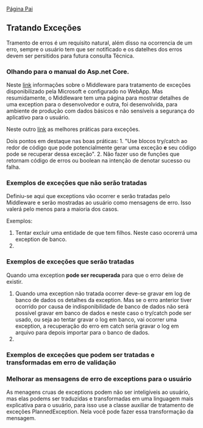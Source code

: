 [Página Pai](./indexWebApp.md)

## Tratando Exceções

Tramento de erros é um requisito natural, além disso na ocorrencia de um erro, sempre o usuário tem que ser notificado e os datelhes dos erros devem ser persitidos para futura consulta Técnica.

### Olhando para o manual do Asp.net Core.

Neste [link](https://docs.microsoft.com/pt-br/aspnet/core/fundamentals/error-handling?view=aspnetcore-3.1) informações sobre o Middleware para tratamento de exceções disponibilizado pela Microsoft e configurado no WebApp. Mas resumidamente, o Middleware tem uma página para mostrar detalhes de uma exception para o desenvolvedor e outra, foi desenvolvida, para ambiente de produção com dados básicos e não sensíveis a segurança do aplicativo para o usuário.

Neste outro [link](https://docs.microsoft.com/pt-br/dotnet/standard/exceptions/best-practices-for-exceptions) as melhores práticas para exceções.

Dois pontos em destaque nas boas práticas: 1. "Use blocos try/catch ao redor de código que pode potencialmente gerar uma exceção **e** seu código pode se recuperar dessa exceção". 2. Não fazer uso de funções que retornam código de erros ou boolean na intenção de denotar sucesso ou falha.

### Exemplos de exceções que não serão tratadas

Definiu-se aqui que exceptions vão ocorrer e serão tratadas pelo Middleware e serão mostradas ao usuário como mensagens de erro. Isso valerá pelo menos para a maioria dos casos.

Exemplos:

1. Tentar excluir uma entidade de que tem filhos. Neste caso ocorerrá uma exception de banco.
2. 

### Exemplos de exceções que serão tratadas

Quando uma exception **pode ser recuperada** para que o erro deixe de existir.

1. Quando uma exception não tratada ocorrer deve-se gravar em log de banco de dados os detalhes da exception. Mas se o erro anterior tiver ocorrido por causa de indisponibilidade de banco de dados não será possível gravar em banco de dados e neste caso o try/catch pode ser usado, ou seja ao tentar gravar o log em banco, vai ocorrer uma exception, a recuperação do erro em catch seria gravar o log em arquivo para depois importar para o banco de dados.
2. 

### Exemplos de exceções que podem ser tratadas e transformadas em erro de validação

### Melhorar as mensagens de erro de exceptions para o usuário

As menagens cruas de exceptions podem não ser inteligíveis ao usuário, mas elas podems ser traduzidas e transformadas em uma linguagem mais explicativa para o usuário, para isso use a classe auxiliar de tratamento de exceções PlannedException. Nela você pode fazer essa transformação da mensagem.